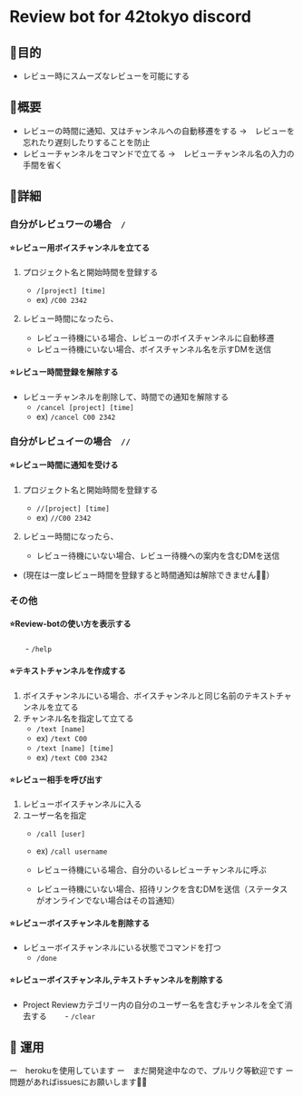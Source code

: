 # Review bot for 42tokyo discord

## 🤖目的

- レビュー時にスムーズなレビューを可能にする

## 🤖概要

- レビューの時間に通知、又はチャンネルへの自動移遷をする
	→　レビューを忘れたり遅刻したりすることを防止
- レビューチャンネルをコマンドで立てる
	→　レビューチャンネル名の入力の手間を省く

## 🤖詳細

### 自分がレビュワーの場合　``/``

#### ⭐️レビュー用ボイスチャンネルを立てる
1. プロジェクト名と開始時間を登録する
	 - ```/[project] [time]```
	 - ex)  `/C00 2342`

2. レビュー時間になったら、
	 - レビュー待機にいる場合、レビューのボイスチャンネルに自動移遷
	 - レビュー待機にいない場合、ボイスチャンネル名を示すDMを送信

#### ⭐️レビュー時間登録を解除する
- レビューチャンネルを削除して、時間での通知を解除する
  - ```/cancel [project] [time]```
  - ex) `/cancel C00 2342`

### 自分がレビュイーの場合　`//`

#### ⭐️レビュー時間に通知を受ける
1. プロジェクト名と開始時間を登録する
	 - ```//[project] [time]```
	 - ex)  `//C00 2342`

2. レビュー時間になったら、
   - レビュー待機にいない場合、レビュー待機への案内を含むDMを送信

- (現在は一度レビュー時間を登録すると時間通知は解除できません🙇‍♂️）

### その他
#### ⭐️Review-botの使い方を表示する
　　-  ```/help```

#### ⭐️テキストチャンネルを作成する
1. ボイスチャンネルにいる場合、ボイスチャンネルと同じ名前のテキストチャンネルを立てる
2. チャンネル名を指定して立てる
   - ```/text [name]```
   - ex) `/text C00`
   - ```/text [name] [time]```
   - ex) `/text C00 2342`

#### ⭐️レビュー相手を呼び出す
1. レビューボイスチャンネルに入る
2. ユーザー名を指定
   - ```/call [user]```
   - ex) ``/call username``

   - レビュー待機にいる場合、自分のいるレビューチャンネルに呼ぶ
   - レビュー待機にいない場合、招待リンクを含むDMを送信（ステータスがオンラインでない場合はその旨通知）

#### ⭐️レビューボイスチャンネルを削除する
- レビューボイスチャンネルにいる状態でコマンドを打つ
   - ```/done```

#### ⭐️レビューボイスチャンネル,テキストチャンネルを削除する
- Project Reviewカテゴリー内の自分のユーザー名を含むチャンネルを全て消去する
　　- ```/clear```
  

## 🤖 運用

ー　herokuを使用しています
ー　まだ開発途中なので、プルリク等歓迎です
ー　問題があればissuesにお願いします🙇‍♂️
